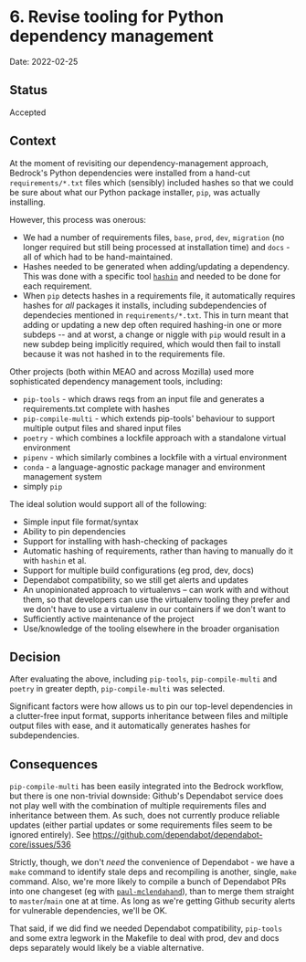 # 6. Revise tooling for Python dependency management

Date: 2022-02-25

## Status

Accepted

## Context

At the moment of revisiting our dependency-management approach, Bedrock's Python dependencies were installed from a hand-cut `requirements/*.txt` files which (sensibly) included hashes so that we could be sure about what our Python package installer, `pip`, was actually installing.

However, this process was onerous:
* We had a number of requirements files, `base`, `prod`, `dev`, `migration` (no longer required but still being processed at installation time) and `docs` - all of which had to be hand-maintained.
* Hashes needed to be generated when adding/updating a dependency. This was done with a specific tool [`hashin`](https://github.com/peterbe/hashin) and needed to be done for each requirement.
* When `pip` detects hashes in a requirements file, it automatically requires hashes for _all_ packages it installs, including subdependencies of dependecies mentioned in `requirements/*.txt`. This in turn meant that adding or updating a new dep often required hashing-in one or more subdeps -- and at worst, a change or niggle with `pip` would result in a new subdep being implicitly required, which would then fail to install because it was not hashed in to the requirements file.

Other projects (both within MEAO and across Mozilla) used more sophisticated dependency management tools, including:
* `pip-tools` - which draws reqs from an input file and generates a requirements.txt complete with hashes
* `pip-compile-multi` - which extends pip-tools' behaviour to support multiple output files and shared input files
* `poetry` - which combines a lockfile approach with a standalone virtual environment
* `pipenv` - which similarly combines a lockfile with a virtual environment
* `conda` - a language-agnostic package manager and environment management system
* simply `pip`

The ideal solution would support all of the following:
* Simple input file format/syntax
* Ability to pin dependencies
* Support for installing with hash-checking of packages
* Automatic hashing of requirements, rather than having to manually do it with `hashin` et al.
* Support for multiple build configurations (eg prod, dev, docs)
* Dependabot compatibility, so we still get alerts and updates
* An unopinionated approach to virtualenvs – can work with and without them, so that developers can use the virtualenv tooling they prefer and we don't have to use a virtualenv in our containers if we don't want to
* Sufficiently active maintenance of the project
* Use/knowledge of the tooling elsewhere in the broader organisation

## Decision

After evaluating the above, including `pip-tools`, `pip-compile-multi` and `poetry` in greater depth, `pip-compile-multi` was selected.

Significant factors were how allows us to pin our top-level dependencies in a clutter-free input format, supports inheritance between files and miltiple output files with ease, and it automatically generates hashes for subdependencies.

## Consequences

`pip-compile-multi` has been easily integrated into the Bedrock workflow, but there is one non-trivial downside: Github's Dependabot service does not play well with the combination of multiple requirements files and inheritance between them. As such, does not currently produce reliable updates (either partial updates or some requirements files seem to be ignored entirely). See https://github.com/dependabot/dependabot-core/issues/536

Strictly, though, we don't _need_ the convenience of Dependabot - we have a `make` command to identify stale deps and recompiling is another, single, `make` command. Also, we're more likely to compile a bunch of Dependabot PRs into one changeset (eg with [`paul-mclendahand`](https://github.com/willkg/paul-mclendahand)), than to merge them straight to `master`/`main` one at at time. As long as we're getting Github security alerts for vulnerable dependencies, we'll be OK.

That said, if we did find we needed Dependabot compatibility, `pip-tools` and some extra legwork in the Makefile to deal with prod, dev and docs deps separately would likely be a viable alternative.

